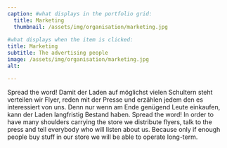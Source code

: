 ```yaml
---
caption: #what displays in the portfolio grid:
  title: Marketing
  thumbnail: /assets/img/organisation/marketing.jpg
  
#what displays when the item is clicked:
title: Marketing
subtitle: The advertising people
image: /assets/img/organisation/marketing.jpg
alt: 

---
```

Spread the word! Damit der Laden auf möglichst vielen Schultern steht verteilen wir Flyer, reden mit der Presse und erzählen jedem den es interessiert von uns. Denn nur wenn am Ende genügend Leute einkaufen, kann der Laden langfristig Bestand haben.
Spread the word! In order to have many shoulders carrying the store we distribute flyers, talk to the press and tell everybody who will listen about us. Because only if enough people buy stuff in our store we will be able to operate long-term.